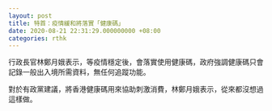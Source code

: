 ```yaml
---
layout: post
title: 特首：疫情緩和將落實「健康碼」
date: 2020-08-21 22:31:29.000000000 +08:00
categories: rthk
---
```


行政長官林鄭月娥表示，等疫情穩定後，會落實使用健康碼，政府強調健康碼只會記錄一般出入境所需資料，無任何追蹤功能。

對於有政黨建議，將香港健康碼用來協助刺激消費，林鄭月娥表示，從來都沒想過這樣做。
